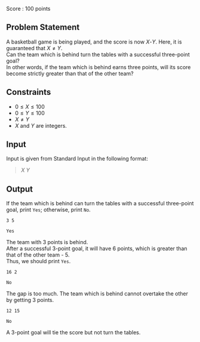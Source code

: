 Score : $100$ points

## Problem Statement

A basketball game is being played, and the score is now $X$-$Y$. Here, it is guaranteed that $X \neq Y$.<br>
Can the team which is behind turn the tables with a successful three-point goal?<br>
In other words, if the team which is behind earns three points, will its score become strictly greater than that of the other team?  

## Constraints

- $0 \le X \le 100$
- $0 \le Y \le 100$
- $X \neq Y$
- $X$ and $Y$ are integers.

## Input

Input is given from Standard Input in the following format:

> $X$ $Y$

## Output

If the team which is behind can turn the tables with a successful three-point goal, print `Yes`; otherwise, print `No`.

```input1
3 5
```

```output1
Yes
```

The team with $3$ points is behind.<br>
After a successful $3$-point goal, it will have $6$ points, which is greater than that of the other team - $5$.<br>
Thus, we should print `Yes`.

```input2
16 2
```

```output2
No
```

The gap is too much. The team which is behind cannot overtake the other by getting $3$ points.  

```input3
12 15
```

```output3
No
```

A $3$-point goal will tie the score but not turn the tables.
